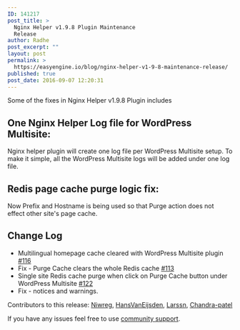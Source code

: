 ```yaml
---
ID: 141217
post_title: >
  Nginx Helper v1.9.8 Plugin Maintenance
  Release
author: Radhe
post_excerpt: ""
layout: post
permalink: >
  https://easyengine.io/blog/nginx-helper-v1-9-8-maintenance-release/
published: true
post_date: 2016-09-07 12:20:31
---
```

Some of the fixes in Nginx Helper v1.9.8 Plugin includes
<h2>One Nginx Helper Log file for WordPress Multisite:</h2>
Nginx helper plugin will create one log file per WordPress Multisite setup. To make it simple, all the WordPress Multisite logs will be added under one log file.
<h2></h2>
<h2>Redis page cache purge logic fix:</h2>
Now Prefix and Hostname is being used so that Purge action does not effect other site's page cache.
<h2></h2>
<h2>Change Log</h2>
<ul>
 	<li>Multilingual homepage cache cleared with WordPress Multisite plugin <a href="https://github.com/rtCamp/nginx-helper/pull/116">#116</a></li>
 	<li>Fix - Purge Cache clears the whole Redis cache <a href="https://github.com/rtCamp/nginx-helper/issues/113">#113</a></li>
 	<li>Single site Redis cache purge when click on Purge Cache button under WordPress Multisite <a href="https://github.com/rtCamp/nginx-helper/pull/122">#122</a></li>
 	<li>Fix - notices and warnings.</li>
</ul>
Contributors to this release: <a href="https://github.com/HansVanEijsden">Niwreg</a>, <a href="https://github.com/HansVanEijsden">HansVanEijsden</a>, <a href="https://github.com/larssn">Larssn</a>, <a href="https://github.com/chandra-patel">Chandra-patel</a>

If you have any issues feel free to use <a href="http://community.rtcamp.com/c/wordpress-nginx">community support</a>.